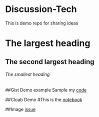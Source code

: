# Discussion-Tech
This is demo repo for sharing ideas

# The largest heading
## The second largest heading
###### The smallest heading

##Gist Demo example
Sample my [code](https://gist.github.com/shravantibn/417e2f8f9cff769cf40971805fca5218)

##Cloab Demo
#This is the [notebook](https://github.com/shravantibn/Discussion-Tech/blob/main/tech_doc.ipynb)

##Image [issue](![image](https://user-images.githubusercontent.com/43784381/186690770-73234ec7-f2e2-4a21-bebf-ad8deb77e36f.png)
)
